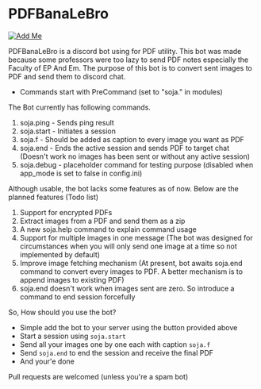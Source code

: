 # PDFBanaLeBro

[![Add Me](https://img.shields.io/badge/Discord-7289DA?style=for-the-badge&logo=discord&logoColor=white)](https://discord.com/api/oauth2/authorize?client_id=933041693970800691&permissions=8&scope=bot)

PDFBanaLeBro is a discord bot using for PDF utility.
This bot was made because some professors were too lazy to send PDF notes
especially the Faculty of EP And Em.
The purpose of this bot is to convert sent images to PDF and send them to discord chat.

* Commands start with PreCommand (set to "soja." in modules)

The Bot currently has following commands.
1. soja.ping - Sends ping result
2. soja.start - Initiates a session
3. soja.f - Should be added as caption to every image you want as PDF
4. soja.end - Ends the active session and sends PDF to target chat (Doesn't work no images has been sent or without any active session)
5. soja.debug - placeholder command for testing purpose (disabled when app_mode is set to false in config.ini)

Although usable, the bot lacks some features as of now. Below are the planned features (Todo list)
1. Support for encrypted PDFs
2. Extract images from a PDF and send them as a zip
3. A new soja.help command to explain command usage
4. Support for multiple images in one message (The bot was designed for circumstances when you will only send one image at a time so not implemented by default)
5. Improve image fetching mechanism (At present, bot awaits soja.end command to convert every images to PDF. A better mechanism is to append images to existing PDF)
6. soja.end doesn't work when images sent are zero. So introduce a command to end session forcefully

So, How should you use the bot?
- Simple add the bot to your server using the button provided above
- Start a session using ```soja.start```
- Send all your images one by one each with caption ```soja.f```
- Send ```soja.end``` to end the session and receive the final PDF
- And your'e done

Pull requests are welcomed (unless you're a spam bot)
